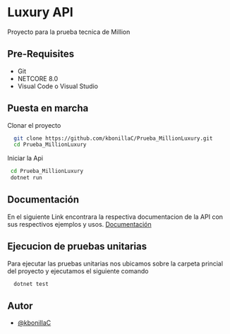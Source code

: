 
# Luxury API

Proyecto para la prueba tecnica de Million




## Pre-Requisites

- Git
- NETCORE 8.0
- Visual Code o Visual Studio



## Puesta en marcha

Clonar el proyecto

```bash
  git clone https://github.com/kbonillaC/Prueba_MillionLuxury.git
  cd Prueba_MillionLuxury
```

Iniciar la Api
```bash
 cd Prueba_MillionLuxury
 dotnet run
```



## Documentación
En el siguiente Link encontrara la respectiva documentacion de la API con sus respectivos ejemplos y usos. 
[Documentación](https://documenter.getpostman.com/view/18526656/2sAXqs62Ev#intro)


## Ejecucion de pruebas unitarias

Para ejecutar las pruebas unitarias nos ubicamos sobre la carpeta princial del proyecto y ejecutamos el siguiente comando

```bash
  dotnet test
```


## Autor

- [@kbonillaC](https://github.com/kbonillaC)


